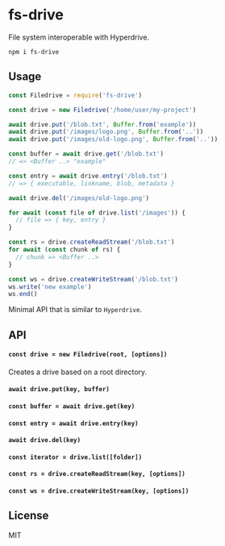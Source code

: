 # fs-drive

File system interoperable with Hyperdrive.

```
npm i fs-drive
```

## Usage
```javascript
const Filedrive = require('fs-drive')

const drive = new Filedrive('/home/user/my-project')

await drive.put('/blob.txt', Buffer.from('example'))
await drive.put('/images/logo.png', Buffer.from('..'))
await drive.put('/images/old-logo.png', Buffer.from('..'))

const buffer = await drive.get('/blob.txt')
// => <Buffer ..> "example"

const entry = await drive.entry('/blob.txt')
// => { executable, linkname, blob, metadata }

await drive.del('/images/old-logo.png')

for await (const file of drive.list('/images')) {
  // file => { key, entry }
}

const rs = drive.createReadStream('/blob.txt')
for await (const chunk of rs) {
  // chunk => <Buffer ..>
}

const ws = drive.createWriteStream('/blob.txt')
ws.write('new example')
ws.end()
```

Minimal API that is similar to `Hyperdrive`.

## API

#### `const drive = new Filedrive(root, [options])`

Creates a drive based on a root directory.

#### `await drive.put(key, buffer)`

#### `const buffer = await drive.get(key)`

#### `const entry = await drive.entry(key)`

#### `await drive.del(key)`

#### `const iterator = drive.list([folder])`

#### `const rs = drive.createReadStream(key, [options])`

#### `const ws = drive.createWriteStream(key, [options])`

## License
MIT
